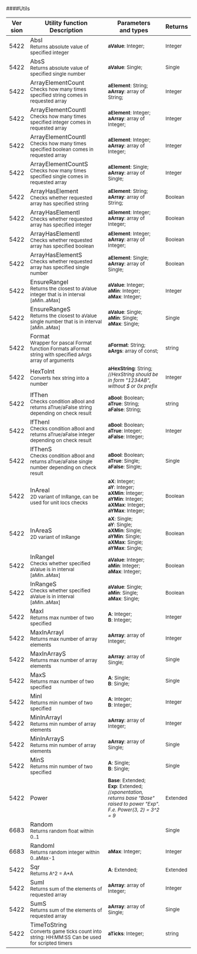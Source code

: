 ####Utils

| Ver<br>sion | Utility function<br>Description | Parameters<br>and types | Returns |
| ------- | --------------- | -------------------- | ------- |
| 5422 | AbsI<br><sub> Returns absolute value of specified integer</sub> | <sub>**aValue**: Integer;</sub> | <sub>Integer</sub> |
| 5422 | AbsS<br><sub> Returns absolute value of specified single number</sub> | <sub>**aValue**: Single;</sub> | <sub>Single</sub> |
| 5422 | ArrayElementCount<br><sub> Checks how many times specified string comes in requested array</sub> | <sub>**aElement**: String; <br> **aArray**: array of String;</sub> | <sub>Integer</sub> |
| 5422 | ArrayElementCountI<br><sub> Checks how many times specified integer comes in requested array</sub> | <sub>**aElement**: Integer; <br> **aArray**: array of Integer;</sub> | <sub>Integer</sub> |
| 5422 | ArrayElementCountI<br><sub> Checks how many times specified boolean comes in requested array</sub> | <sub>**aElement**: Integer; <br> **aArray**: array of Integer;</sub> | <sub>Integer</sub> |
| 5422 | ArrayElementCountS<br><sub> Checks how many times specified single comes in requested array</sub> | <sub>**aElement**: Single; <br> **aArray**: array of Single;</sub> | <sub>Integer</sub> |
| 5422 | ArrayHasElement<br><sub> Checks whether requested array has specified string</sub> | <sub>**aElement**: String; <br> **aArray**: array of String;</sub> | <sub>Boolean</sub> |
| 5422 | ArrayHasElementI<br><sub> Checks whether requested array has specified integer</sub> | <sub>**aElement**: Integer; <br> **aArray**: array of Integer;</sub> | <sub>Boolean</sub> |
| 5422 | ArrayHasElementI<br><sub> Checks whether requested array has specified boolean</sub> | <sub>**aElement**: Integer; <br> **aArray**: array of Integer;</sub> | <sub>Boolean</sub> |
| 5422 | ArrayHasElementS<br><sub> Checks whether requested array has specified single number</sub> | <sub>**aElement**: Single; <br> **aArray**: array of Single;</sub> | <sub>Boolean</sub> |
| 5422 | EnsureRangeI<br><sub> Returns the closest to aValue integer that is in interval [aMin..aMax]</sub> | <sub>**aValue**: Integer; <br> **aMin**: Integer; <br> **aMax**: Integer;</sub> | <sub>Integer</sub> |
| 5422 | EnsureRangeS<br><sub> Returns the closest to aValue single number that is in interval [aMin..aMax]</sub> | <sub>**aValue**: Single; <br> **aMin**: Single; <br> **aMax**: Single;</sub> | <sub>Single</sub> |
| 5422 | Format<br><sub> Wrapper for pascal Format function Formats aFormat string with specified aArgs array of arguments</sub> | <sub>**aFormat**: String; <br> **aArgs**: array of const;</sub> | <sub>string</sub> |
| 5422 | HexToInt<br><sub> Converts hex string into a number</sub> | <sub>**aHexString**: String; //_HexString should be in form "1234AB", without $ or 0x prefix_</sub> | <sub>Integer</sub> |
| 5422 | IfThen<br><sub> Checks condition aBool and returns aTrue/aFalse string depending on check result</sub> | <sub>**aBool**: Boolean; <br> **aTrue**: String; <br> **aFalse**: String;</sub> | <sub>string</sub> |
| 5422 | IfThenI<br><sub> Checks condition aBool and returns aTrue/aFalse integer depending on check result</sub> | <sub>**aBool**: Boolean; <br> **aTrue**: Integer; <br> **aFalse**: Integer;</sub> | <sub>Integer</sub> |
| 5422 | IfThenS<br><sub> Checks condition aBool and returns aTrue/aFalse single number depending on check result</sub> | <sub>**aBool**: Boolean; <br> **aTrue**: Single; <br> **aFalse**: Single;</sub> | <sub>Single</sub> |
| 5422 | InAreaI<br><sub> 2D variant of InRange, can be used for unit locs checks</sub> | <sub>**aX**: Integer; <br> **aY**: Integer; <br> **aXMin**: Integer; <br> **aYMin**: Integer; <br> **aXMax**: Integer; <br> **aYMax**: Integer;</sub> | <sub>Boolean</sub> |
| 5422 | InAreaS<br><sub> 2D variant of InRange</sub> | <sub>**aX**: Single; <br> **aY**: Single; <br> **aXMin**: Single; <br> **aYMin**: Single; <br> **aXMax**: Single; <br> **aYMax**: Single;</sub> | <sub>Boolean</sub> |
| 5422 | InRangeI<br><sub> Checks whether specified aValue is in interval [aMin..aMax]</sub> | <sub>**aValue**: Integer; <br> **aMin**: Integer; <br> **aMax**: Integer;</sub> | <sub>Boolean</sub> |
| 5422 | InRangeS<br><sub> Checks whether specified aValue is in interval [aMin..aMax]</sub> | <sub>**aValue**: Single; <br> **aMin**: Single; <br> **aMax**: Single;</sub> | <sub>Boolean</sub> |
| 5422 | MaxI<br><sub> Returns max number of two specified</sub> | <sub>**A**: Integer; <br> **B**: Integer;</sub> | <sub>Integer</sub> |
| 5422 | MaxInArrayI<br><sub> Returns max number of array elements</sub> | <sub>**aArray**: array of Integer;</sub> | <sub>Integer</sub> |
| 5422 | MaxInArrayS<br><sub> Returns max number of array elements</sub> | <sub>**aArray**: array of Single;</sub> | <sub>Single</sub> |
| 5422 | MaxS<br><sub> Returns max number of two specified</sub> | <sub>**A**: Single; <br> **B**: Single;</sub> | <sub>Single</sub> |
| 5422 | MinI<br><sub> Returns min number of two specified</sub> | <sub>**A**: Integer; <br> **B**: Integer;</sub> | <sub>Integer</sub> |
| 5422 | MinInArrayI<br><sub> Returns min number of array elements</sub> | <sub>**aArray**: array of Integer;</sub> | <sub>Integer</sub> |
| 5422 | MinInArrayS<br><sub> Returns min number of array elements</sub> | <sub>**aArray**: array of Single;</sub> | <sub>Single</sub> |
| 5422 | MinS<br><sub> Returns min number of two specified</sub> | <sub>**A**: Single; <br> **B**: Single;</sub> | <sub>Single</sub> |
| 5422 | Power<br><sub></sub> | <sub>**Base**: Extended; <br> **Exp**: Extended; //_xponentation, returns base "Base" raised to power "Exp". F.e. Power(3, 2) = 3^2 = 9_</sub> | <sub>Extended</sub> |
| 6683 | Random<br><sub> Returns random float within 0..1</sub> | <sub></sub> | <sub>Single</sub> |
| 6683 | RandomI<br><sub> Returns random integer within 0..aMax-1</sub> | <sub>**aMax**: Integer;</sub> | <sub>Integer</sub> |
| 5422 | Sqr<br><sub> Returns A^2 = A*A</sub> | <sub>**A**: Extended;</sub> | <sub>Extended</sub> |
| 5422 | SumI<br><sub> Returns sum of the elements of requested array</sub> | <sub>**aArray**: array of Integer;</sub> | <sub>Integer</sub> |
| 5422 | SumS<br><sub> Returns sum of the elements of requested array</sub> | <sub>**aArray**: array of Single;</sub> | <sub>Single</sub> |
| 5422 | TimeToString<br><sub> Converts game ticks count into string: HH:MM:SS Can be used for scripted timers</sub> | <sub>**aTicks**: Integer;</sub> | <sub>string</sub> |
